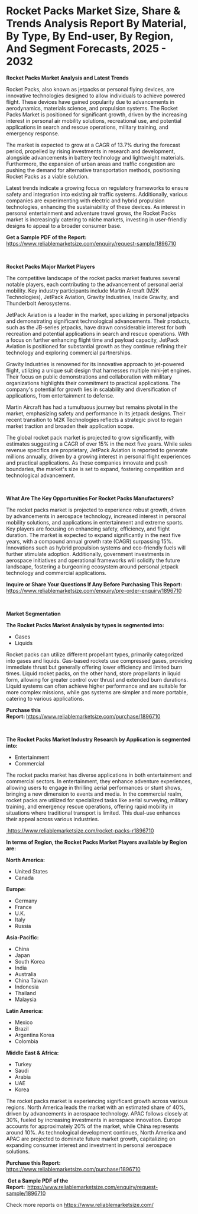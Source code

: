 <p><h1>Rocket Packs Market Size, Share & Trends Analysis Report By Material, By Type, By End-user, By Region, And Segment Forecasts, 2025 - 2032</h1></p><p><strong>Rocket Packs Market Analysis and Latest Trends</strong></p>
<p><p>Rocket Packs, also known as jetpacks or personal flying devices, are innovative technologies designed to allow individuals to achieve powered flight. These devices have gained popularity due to advancements in aerodynamics, materials science, and propulsion systems. The Rocket Packs Market is positioned for significant growth, driven by the increasing interest in personal air mobility solutions, recreational use, and potential applications in search and rescue operations, military training, and emergency response.</p><p>The market is expected to grow at a CAGR of 13.7% during the forecast period, propelled by rising investments in research and development, alongside advancements in battery technology and lightweight materials. Furthermore, the expansion of urban areas and traffic congestion are pushing the demand for alternative transportation methods, positioning Rocket Packs as a viable solution. </p><p>Latest trends indicate a growing focus on regulatory frameworks to ensure safety and integration into existing air traffic systems. Additionally, various companies are experimenting with electric and hybrid propulsion technologies, enhancing the sustainability of these devices. As interest in personal entertainment and adventure travel grows, the Rocket Packs market is increasingly catering to niche markets, investing in user-friendly designs to appeal to a broader consumer base.</p></p>
<p><strong>Get a Sample PDF of the Report:&nbsp;</strong> <a href="https://www.reliablemarketsize.com/enquiry/request-sample/1896710?utm_campaign=2625&utm_medium=2&utm_source=Github&utm_content=ia&utm_term=20022025&utm_id=rocket-packs">https://www.reliablemarketsize.com/enquiry/request-sample/1896710</a></p>
<p>&nbsp;</p>
<p><strong>Rocket Packs Major Market Players</strong></p>
<p><p>The competitive landscape of the rocket packs market features several notable players, each contributing to the advancement of personal aerial mobility. Key industry participants include Martin Aircraft (M2K Technologies), JetPack Aviation, Gravity Industries, Inside Gravity, and Thunderbolt Aerosystems.</p><p>JetPack Aviation is a leader in the market, specializing in personal jetpacks and demonstrating significant technological advancements. Their products, such as the JB-series jetpacks, have drawn considerable interest for both recreation and potential applications in search and rescue operations. With a focus on further enhancing flight time and payload capacity, JetPack Aviation is positioned for substantial growth as they continue refining their technology and exploring commercial partnerships.</p><p>Gravity Industries is renowned for its innovative approach to jet-powered flight, utilizing a unique suit design that harnesses multiple mini-jet engines. Their focus on public demonstrations and collaboration with military organizations highlights their commitment to practical applications. The company's potential for growth lies in scalability and diversification of applications, from entertainment to defense.</p><p>Martin Aircraft has had a tumultuous journey but remains pivotal in the market, emphasizing safety and performance in its jetpack designs. Their recent transition to M2K Technologies reflects a strategic pivot to regain market traction and broaden their application scope.</p><p>The global rocket pack market is projected to grow significantly, with estimates suggesting a CAGR of over 15% in the next five years. While sales revenue specifics are proprietary, JetPack Aviation is reported to generate millions annually, driven by a growing interest in personal flight experiences and practical applications. As these companies innovate and push boundaries, the market's size is set to expand, fostering competition and technological advancement.</p></p>
<p>&nbsp;</p>
<p><strong>What Are The Key Opportunities For Rocket Packs Manufacturers?</strong></p>
<p><p>The rocket packs market is projected to experience robust growth, driven by advancements in aerospace technology, increased interest in personal mobility solutions, and applications in entertainment and extreme sports. Key players are focusing on enhancing safety, efficiency, and flight duration. The market is expected to expand significantly in the next five years, with a compound annual growth rate (CAGR) surpassing 15%. Innovations such as hybrid propulsion systems and eco-friendly fuels will further stimulate adoption. Additionally, government investments in aerospace initiatives and operational frameworks will solidify the future landscape, fostering a burgeoning ecosystem around personal jetpack technology and commercial applications.</p></p>
<p><strong>Inquire or Share Your Questions If Any Before Purchasing This Report:</strong> <a href="https://www.reliablemarketsize.com/enquiry/pre-order-enquiry/1896710?utm_campaign=2625&utm_medium=2&utm_source=Github&utm_content=ia&utm_term=20022025&utm_id=rocket-packs">https://www.reliablemarketsize.com/enquiry/pre-order-enquiry/1896710</a></p>
<p>&nbsp;</p>
<p><strong>Market Segmentation</strong></p>
<p><strong>The Rocket Packs Market Analysis by types is segmented into:</strong></p>
<p><ul><li>Gases</li><li>Liquids</li></ul></p>
<p><p>Rocket packs can utilize different propellant types, primarily categorized into gases and liquids. Gas-based rockets use compressed gases, providing immediate thrust but generally offering lower efficiency and limited burn times. Liquid rocket packs, on the other hand, store propellants in liquid form, allowing for greater control over thrust and extended burn durations. Liquid systems can often achieve higher performance and are suitable for more complex missions, while gas systems are simpler and more portable, catering to various applications.</p></p>
<p><strong>Purchase this Report:&nbsp;</strong><a href="https://www.reliablemarketsize.com/purchase/1896710?utm_campaign=2625&utm_medium=2&utm_source=Github&utm_content=ia&utm_term=20022025&utm_id=rocket-packs">https://www.reliablemarketsize.com/purchase/1896710</a></p>
<p>&nbsp;</p>
<p><strong>The Rocket Packs Market Industry Research by Application is segmented into:</strong></p>
<p><ul><li>Entertainment</li><li>Commercial</li></ul></p>
<p><p>The rocket packs market has diverse applications in both entertainment and commercial sectors. In entertainment, they enhance adventure experiences, allowing users to engage in thrilling aerial performances or stunt shows, bringing a new dimension to events and media. In the commercial realm, rocket packs are utilized for specialized tasks like aerial surveying, military training, and emergency rescue operations, offering rapid mobility in situations where traditional transport is limited. This dual-use enhances their appeal across various industries.</p></p>
<p><a href="https://www.reliablemarketsize.com/rocket-packs-r1896710?utm_campaign=2625&utm_medium=2&utm_source=Github&utm_content=ia&utm_term=20022025&utm_id=rocket-packs">&nbsp;https://www.reliablemarketsize.com/rocket-packs-r1896710</a></p>
<p><strong>In terms of Region, the Rocket Packs Market Players available by Region are:</strong></p>
<p>
    <p> <strong> North America: </strong>
        <ul>
            <li>United States</li>
            <li>Canada</li>
        </ul>
        </p> 
    <p> <strong> Europe: </strong>
        <ul>
            <li>Germany</li>
            <li>France</li>
            <li>U.K.</li>
            <li>Italy</li>
            <li>Russia</li>
        </ul>
        </p> 
    <p> <strong> Asia-Pacific: </strong>
        <ul>
            <li>China</li>
            <li>Japan</li>
            <li>South Korea</li>
            <li>India</li>
            <li>Australia</li>
            <li>China Taiwan</li>
            <li>Indonesia</li>
            <li>Thailand</li>
            <li>Malaysia</li>
        </ul>
        </p> 
    <p> <strong> Latin America: </strong>
        <ul>
            <li>Mexico</li>
            <li>Brazil</li>
            <li>Argentina Korea</li>
            <li>Colombia</li>
        </ul>
        </p> 
    <p> <strong> Middle East & Africa: </strong>
        <ul>
            <li>Turkey</li>
            <li>Saudi</li>
            <li>Arabia</li>
            <li>UAE</li>
            <li>Korea</li>
        </ul>
    </p>
    </p>
<p><p>The rocket packs market is experiencing significant growth across various regions. North America leads the market with an estimated share of 40%, driven by advancements in aerospace technology. APAC follows closely at 30%, fueled by increasing investments in aerospace innovation. Europe accounts for approximately 20% of the market, while China represents around 10%. As technological development continues, North America and APAC are projected to dominate future market growth, capitalizing on expanding consumer interest and investment in personal aerospace solutions.</p></p>
<p><strong>Purchase this Report: </strong><a href="https://www.reliablemarketsize.com/purchase/1896710?utm_campaign=2625&utm_medium=2&utm_source=Github&utm_content=ia&utm_term=20022025&utm_id=rocket-packs">https://www.reliablemarketsize.com/purchase/1896710</a></p>
<p>&nbsp;<strong>Get a Sample PDF of the Report:&nbsp;&nbsp;</strong><a href="https://www.reliablemarketsize.com/enquiry/request-sample/1896710?utm_campaign=2625&utm_medium=2&utm_source=Github&utm_content=ia&utm_term=20022025&utm_id=rocket-packs">https://www.reliablemarketsize.com/enquiry/request-sample/1896710</a></p>
<p><strong></strong></p>
<p>Check more reports on <a href="https://www.reliablemarketsize.com/?utm_campaign=2625&utm_medium=2&utm_source=Github&utm_content=ia&utm_term=20022025&utm_id=rocket-packs">https://www.reliablemarketsize.com/</a></p>